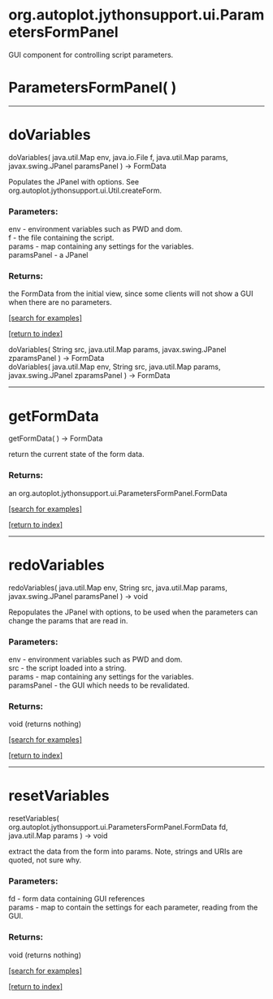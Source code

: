 # org.autoplot.jythonsupport.ui.ParametersFormPanel

GUI component for controlling script parameters.

# ParametersFormPanel( )


***
<a name="doVariables"></a>
# doVariables
doVariables( java.util.Map env, java.io.File f, java.util.Map params, javax.swing.JPanel paramsPanel ) &rarr; FormData

Populates the JPanel with options.  See org.autoplot.jythonsupport.ui.Util.createForm.

### Parameters:
env - environment variables such as PWD and dom.
<br>f - the file containing the script.
<br>params - map containing any settings for the variables.
<br>paramsPanel - a JPanel

### Returns:
the FormData from the initial view, since some clients will not show a GUI when there are no parameters.

<a href="https://github.com/autoplot/dev/search?q=doVariables&unscoped_q=doVariables">[search for examples]</a>

<a href="https://github.com/autoplot/documentation/blob/master/javadoc/index-all.md">[return to index]</a>

doVariables( String src, java.util.Map params, javax.swing.JPanel zparamsPanel ) &rarr; FormData<br>
doVariables( java.util.Map env, String src, java.util.Map params, javax.swing.JPanel zparamsPanel ) &rarr; FormData<br>
***
<a name="getFormData"></a>
# getFormData
getFormData(  ) &rarr; FormData

return the current state of the form data.

### Returns:
an org.autoplot.jythonsupport.ui.ParametersFormPanel.FormData


<a href="https://github.com/autoplot/dev/search?q=getFormData&unscoped_q=getFormData">[search for examples]</a>

<a href="https://github.com/autoplot/documentation/blob/master/javadoc/index-all.md">[return to index]</a>

***
<a name="redoVariables"></a>
# redoVariables
redoVariables( java.util.Map env, String src, java.util.Map params, javax.swing.JPanel paramsPanel ) &rarr; void

Repopulates the JPanel with options, to be used when the parameters can change the params that are read in.

### Parameters:
env - environment variables such as PWD and dom.
<br>src - the script loaded into a string.
<br>params - map containing any settings for the variables.
<br>paramsPanel - the GUI which needs to be revalidated.

### Returns:
void (returns nothing)


<a href="https://github.com/autoplot/dev/search?q=redoVariables&unscoped_q=redoVariables">[search for examples]</a>

<a href="https://github.com/autoplot/documentation/blob/master/javadoc/index-all.md">[return to index]</a>

***
<a name="resetVariables"></a>
# resetVariables
resetVariables( org.autoplot.jythonsupport.ui.ParametersFormPanel.FormData fd, java.util.Map params ) &rarr; void

extract the data from the form into params. Note, strings and URIs are 
 quoted, not sure why.

### Parameters:
fd - form data containing GUI references
<br>params - map to contain the settings for each parameter, reading from the GUI.

### Returns:
void (returns nothing)


<a href="https://github.com/autoplot/dev/search?q=resetVariables&unscoped_q=resetVariables">[search for examples]</a>

<a href="https://github.com/autoplot/documentation/blob/master/javadoc/index-all.md">[return to index]</a>

